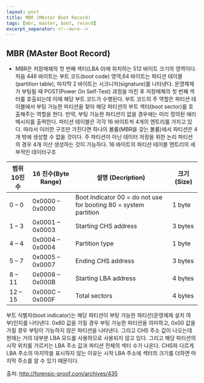 ```yaml
---
layout: post
title: MBR (MAster Boot Record)
tags: [mbr, master, boot, record]
excerpt_separator: <!--more-->
---
```


## MBR (MAster Boot Record)
- MBR은 저장매체의 첫 번째 섹터(LBA 0)에 위치하는 512 바이트 크기의 영역이다. 처음 446 바이트는 부트 코드(boot code) 영역,64 바이트는 파티션 테이블(partition table), 마지막 2 바이트는 시크니처(signature)를 나타낸다.
운영체제가 부팅될 때 POST(Power On Self-Test) 과정을 마친 후 저장매체의 첫 번째 섹터를 호출되는데 이때 해당 부트 코드가 수행된다. 부트 코드의 주 역할은 파티션 테이블에서 부팅 가능한 파티션을 찾아 해당 파티션의 부트 섹터(boot sector)를 호출해주는 역할을 한다. 만약, 부팅 가능한 파티션이 없을 경우에는 미리 정의된 에러 메시지를 출력한다.
파티션 테이블은 각각 16 바이트씩 4개의 엔트리를 가지고 있다. 따라서 이러한 구조만 가진다면 하나의 볼륨(MBR을 갖는 볼륨)에서 파티션은 4개 밖에 생성할 수 없을 것이다. 주 파티션이 아닌 데이터 저장을 위한 논리 파티션의 경우 4개 이산 생성하는 것이 가능하다.
16 바이트의 파티션 테이블 엔트리의 세부적인 데이터구조
  
  
범위 10진수 | 16 진수(Byte Range)	| 설명 (Decription)	| 크기 (Size)
-----------|---------------------|-------------------|------------
 0 – 0	| 0x0000 – 0x0000 | Boot Indicator 00 = do not use for booting 80 = system partition | 1 byte
 1 – 3	| 0x0001 – 0x0003	| Starting CHS address	| 3 bytes
 4 – 4	| 0x0004 – 0x0004	| Partition type	| 1 byte
 5 – 7	| 0x0005 – 0x0007	| Ending CHS address	| 3 bytes
 8 – 11	| 0x0008 – 0x000B	| Starting LBA address	| 4 bytes
 12 – 15|	0x000C – 0x000F	| Total sectors	| 4 bytes

부트 식별자(boot indicator)는 해당 파티션이 부탕 가능한 파티션(운영체제 설치 여부)인지를 나타낸다. 0x80 값을 가질 경우 부팅 가능한 파티션을 의미하고, 0x00 값을 가질 경우 부팅이 가능하지 않은 파티션을 나타낸다. 그리고 CHS 주소 값이 나오는데 현재는 거의 대부분 LBA 모드를 사용하므로 사용되지 않고 있다. 그리고 해당 파티션의 시작 위치를 가르키는 LBA 주소 값과 파티션 전체의 섹터 수가 나온다. CHS와 다르게 LBA 주소의 마지막을 표시하지 않는 이유는 시작 LBA 주소에 섹터의 크기를 더하면  마지막 주소를 알 수 있기 때문이다.

출처: http://forensic-proof.com/archives/435
